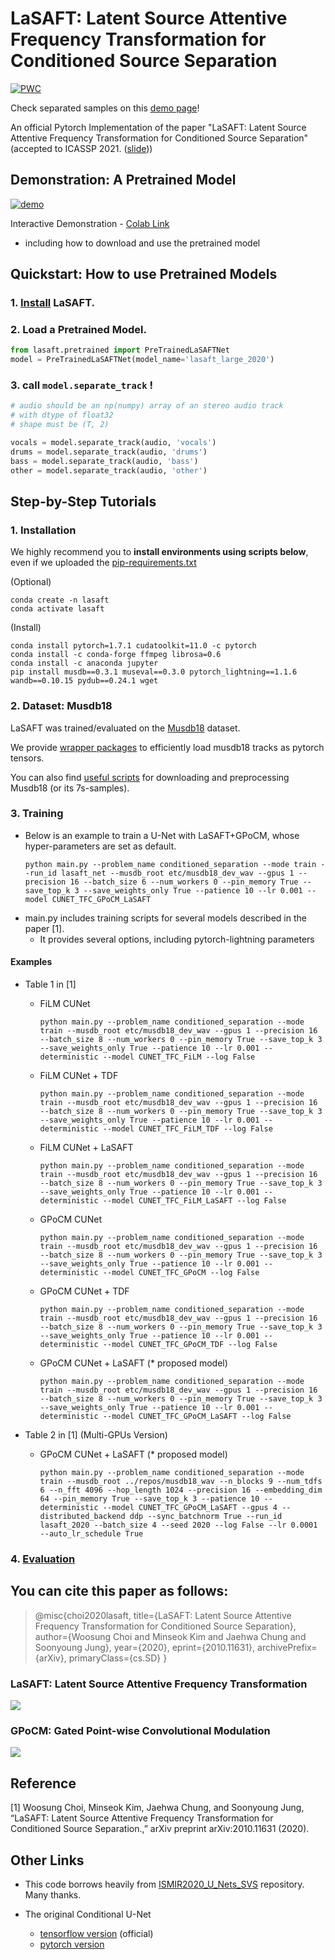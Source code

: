 # LaSAFT: Latent Source Attentive Frequency Transformation for Conditioned Source Separation

[![PWC](https://img.shields.io/endpoint.svg?url=https://paperswithcode.com/badge/lasaft-latent-source-attentive-frequency/music-source-separation-on-musdb18)](https://paperswithcode.com/sota/music-source-separation-on-musdb18?p=lasaft-latent-source-attentive-frequency)

Check separated samples on this [demo page](https://lasaft.github.io/)!

An official Pytorch Implementation of the paper "LaSAFT: Latent Source Attentive Frequency Transformation for Conditioned Source Separation" (accepted to ICASSP 2021. ([slide](https://lightsaft.github.io/slide/gaudio/#22)))

## Demonstration: A Pretrained Model

[![demo](https://i.imgur.com/8hPZJIY.png)](https://youtu.be/buWnt89kVzs?t=8) 

Interactive Demonstration - [Colab Link](https://colab.research.google.com/github/ws-choi/Conditioned-Source-Separation-LaSAFT/blob/main/colab_demo/LaSAFT_with_GPoCM_(large)_Stella_Jang_Example.ipynb)
  - including how to download and use the pretrained model

## Quickstart: How to use Pretrained Models

### 1. [Install](https://github.com/ws-choi/Conditioned-Source-Separation-LaSAFT#1-installation) LaSAFT.
### 2. Load a Pretrained Model.
```python
from lasaft.pretrained import PreTrainedLaSAFTNet
model = PreTrainedLaSAFTNet(model_name='lasaft_large_2020')
```
### 3. call ```model.separate_track``` !
```python
# audio should be an np(numpy) array of an stereo audio track
# with dtype of float32
# shape must be (T, 2)

vocals = model.separate_track(audio, 'vocals') 
drums = model.separate_track(audio, 'drums') 
bass = model.separate_track(audio, 'bass') 
other = model.separate_track(audio, 'other')
```


## Step-by-Step Tutorials

### 1. Installation

We highly recommend you to **install environments using scripts below**, even if we uploaded the [pip-requirements.txt](https://github.com/ws-choi/Conditioned-Source-Separation-LaSAFT/blob/main/requirements.txt)

(Optional)
```
conda create -n lasaft
conda activate lasaft
```

(Install)
```
conda install pytorch=1.7.1 cudatoolkit=11.0 -c pytorch
conda install -c conda-forge ffmpeg librosa=0.6
conda install -c anaconda jupyter
pip install musdb==0.3.1 museval==0.3.0 pytorch_lightning==1.1.6 wandb==0.10.15 pydub==0.24.1 wget
```

### 2. Dataset: Musdb18

LaSAFT was trained/evaluated on the [Musdb18](https://sigsep.github.io/datasets/musdb.html) dataset.

We provide [wrapper packages](https://github.com/ws-choi/Conditioned-Source-Separation-LaSAFT/tree/main/lasaft/data/musdb_wrapper) to efficiently load musdb18 tracks as pytorch tensors.

You can also find [useful scripts](https://github.com/ws-choi/Conditioned-Source-Separation-LaSAFT/tree/main/lasaft/data) for downloading and preprocessing Musdb18 (or its 7s-samples).

### 3. Training

- Below is an example to train a U-Net with LaSAFT+GPoCM, whose hyper-parameters are set as default.
    ```shell script
    python main.py --problem_name conditioned_separation --mode train --run_id lasaft_net --musdb_root etc/musdb18_dev_wav --gpus 1 --precision 16 --batch_size 6 --num_workers 0 --pin_memory True --save_top_k 3 --save_weights_only True --patience 10 --lr 0.001 --model CUNET_TFC_GPoCM_LaSAFT
    ```
- main.py includes training scripts for several models described in the paper [1].
    - It provides several options, including pytorch-lightning parameters

#### Examples

- Table 1 in [1]

    - FiLM CUNet
        ```shell script
        python main.py --problem_name conditioned_separation --mode train --musdb_root etc/musdb18_dev_wav --gpus 1 --precision 16 --batch_size 8 --num_workers 0 --pin_memory True --save_top_k 3 --save_weights_only True --patience 10 --lr 0.001 --deterministic --model CUNET_TFC_FiLM --log False
        ```
    - FiLM CUNet + TDF
        ```shell script
        python main.py --problem_name conditioned_separation --mode train --musdb_root etc/musdb18_dev_wav --gpus 1 --precision 16 --batch_size 8 --num_workers 0 --pin_memory True --save_top_k 3 --save_weights_only True --patience 10 --lr 0.001 --deterministic --model CUNET_TFC_FiLM_TDF --log False
        ```
    - FiLM CUNet + LaSAFT
        ```shell script
        python main.py --problem_name conditioned_separation --mode train --musdb_root etc/musdb18_dev_wav --gpus 1 --precision 16 --batch_size 8 --num_workers 0 --pin_memory True --save_top_k 3 --save_weights_only True --patience 10 --lr 0.001 --deterministic --model CUNET_TFC_FiLM_LaSAFT --log False
        ```
    
    - GPoCM CUNet
        ```shell script
        python main.py --problem_name conditioned_separation --mode train --musdb_root etc/musdb18_dev_wav --gpus 1 --precision 16 --batch_size 8 --num_workers 0 --pin_memory True --save_top_k 3 --save_weights_only True --patience 10 --lr 0.001 --deterministic --model CUNET_TFC_GPoCM --log False
        ```
    - GPoCM CUNet + TDF
        ```shell script
        python main.py --problem_name conditioned_separation --mode train --musdb_root etc/musdb18_dev_wav --gpus 1 --precision 16 --batch_size 8 --num_workers 0 --pin_memory True --save_top_k 3 --save_weights_only True --patience 10 --lr 0.001 --deterministic --model CUNET_TFC_GPoCM_TDF --log False
        ```
    - GPoCM CUNet + LaSAFT (* proposed model) 
        ```shell script
        python main.py --problem_name conditioned_separation --mode train --musdb_root etc/musdb18_dev_wav --gpus 1 --precision 16 --batch_size 8 --num_workers 0 --pin_memory True --save_top_k 3 --save_weights_only True --patience 10 --lr 0.001 --deterministic --model CUNET_TFC_GPoCM_LaSAFT --log False
        ```
- Table 2 in [1] (Multi-GPUs Version)

    - GPoCM CUNet + LaSAFT (* proposed model) 
        ```shell script
        python main.py --problem_name conditioned_separation --mode train --musdb_root ../repos/musdb18_wav --n_blocks 9 --num_tdfs 6 --n_fft 4096 --hop_length 1024 --precision 16 --embedding_dim 64 --pin_memory True --save_top_k 3 --patience 10 --deterministic --model CUNET_TFC_GPoCM_LaSAFT --gpus 4 --distributed_backend ddp --sync_batchnorm True --run_id lasaft_2020 --batch_size 4 --seed 2020 --log False --lr 0.0001 --auto_lr_schedule True 

        ```
### 4. [Evaluation](https://github.com/ws-choi/Conditioned-Source-Separation-LaSAFT/issues/15#issuecomment-807883207)

## You can cite this paper as follows:

> @misc{choi2020lasaft,
      title={LaSAFT: Latent Source Attentive Frequency Transformation for Conditioned Source Separation}, 
      author={Woosung Choi and Minseok Kim and Jaehwa Chung and Soonyoung Jung},
      year={2020},
      eprint={2010.11631},
      archivePrefix={arXiv},
      primaryClass={cs.SD}
}

### LaSAFT: Latent Source Attentive Frequency Transformation

![](https://imgur.com/vQNgttJ.png)

### GPoCM: Gated Point-wise Convolutional Modulation

![](https://imgur.com/9A4otVA.png)


## Reference

[1]  Woosung Choi,  Minseok Kim,  Jaehwa Chung, and Soonyoung Jung, “LaSAFT: Latent Source Attentive Frequency Transformation for Conditioned Source Separation.,” arXiv preprint arXiv:2010.11631 (2020).  

## Other Links

- This code borrows heavily from [ISMIR2020_U_Nets_SVS](https://github.com/ws-choi/ISMIR2020_U_Nets_SVS/) repository. Many thanks.

- The original Conditional U-Net 
    - [tensorflow version](https://github.com/gabolsgabs/cunet) (official)
    - [pytorch version](https://github.com/ws-choi/Conditioned-U-Net-pytorch)
